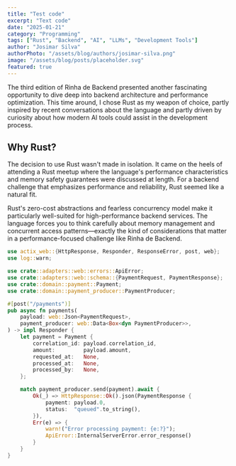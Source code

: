 ```yaml
---
title: "Test code"
excerpt: "Text code"
date: "2025-01-21"
category: "Programming"
tags: ["Rust", "Backend", "AI", "LLMs", "Development Tools"]
author: "Josimar Silva"
authorPhoto: "/assets/blog/authors/josimar-silva.png"
image: "/assets/blog/posts/placeholder.svg"
featured: true
---
```



The third edition of Rinha de Backend presented another fascinating opportunity to dive deep into backend architecture and performance optimization. This time around, I chose Rust as my weapon of choice, partly inspired by recent conversations about the language and partly driven by curiosity about how modern AI tools could assist in the development process.

## Why Rust?

The decision to use Rust wasn't made in isolation. It came on the heels of attending a Rust meetup where the language's performance characteristics and memory safety guarantees were discussed at length. For a backend challenge that emphasizes performance and reliability, Rust seemed like a natural fit.

Rust's zero-cost abstractions and fearless concurrency model make it particularly well-suited for high-performance backend services. The language forces you to think carefully about memory management and concurrent access patterns—exactly the kind of considerations that matter in a performance-focused challenge like Rinha de Backend.

~~~rust
use actix_web::{HttpResponse, Responder, ResponseError, post, web};
use log::warn;

use crate::adapters::web::errors::ApiError;
use crate::adapters::web::schema::{PaymentRequest, PaymentResponse};
use crate::domain::payment::Payment;
use crate::domain::payment_producer::PaymentProducer;

#[post("/payments")]
pub async fn payments(
	payload: web::Json<PaymentRequest>,
	payment_producer: web::Data<Box<dyn PaymentProducer>>,
) -> impl Responder {
	let payment = Payment {
		correlation_id: payload.correlation_id,
		amount:         payload.amount,
		requested_at:   None,
		processed_at:   None,
		processed_by:   None,
	};

	match payment_producer.send(payment).await {
		Ok(_) => HttpResponse::Ok().json(PaymentResponse {
			payment: payload.0,
			status:  "queued".to_string(),
		}),
		Err(e) => {
			warn!("Error processing payment: {e:?}");
			ApiError::InternalServerError.error_response()
		}
	}
}
~~~